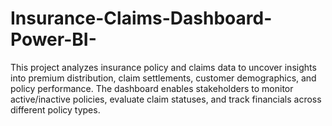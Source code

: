 # Insurance-Claims-Dashboard-Power-BI-
This project analyzes insurance policy and claims data to uncover insights into premium distribution, claim settlements, customer demographics, and policy performance. The dashboard enables stakeholders to monitor active/inactive policies, evaluate claim statuses, and track financials across different policy types.
